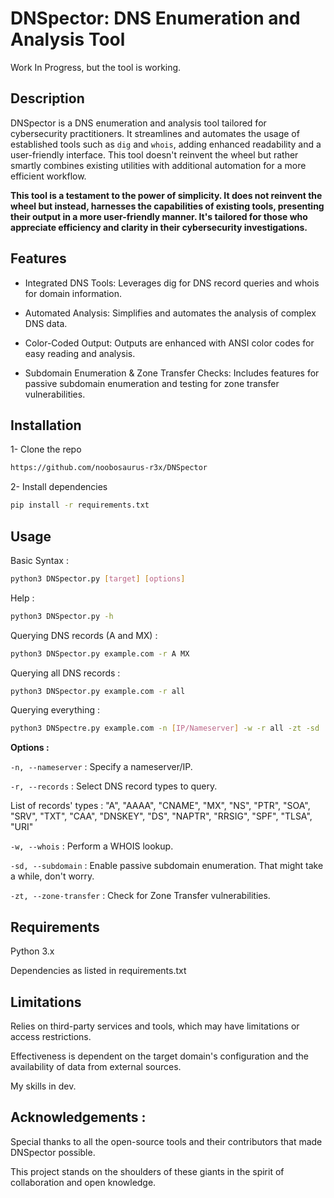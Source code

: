 # DNSpector: DNS Enumeration and Analysis Tool

Work In Progress, but the tool is working.

## Description

DNSpector is a DNS enumeration and analysis tool tailored for cybersecurity practitioners. It streamlines and automates the usage of established tools such as `dig` and `whois`, adding enhanced readability and a user-friendly interface. This tool doesn't reinvent the wheel but rather smartly combines existing utilities with additional automation for a more efficient workflow.

**This tool is a testament to the power of simplicity. It does not reinvent the wheel but instead, harnesses the capabilities of existing tools, presenting their output in a more user-friendly manner. It's tailored for those who appreciate efficiency and clarity in their cybersecurity investigations.**
## Features

- Integrated DNS Tools: Leverages dig for DNS record queries and whois for domain information.
  
- Automated Analysis: Simplifies and automates the analysis of complex DNS data.
  
- Color-Coded Output: Outputs are enhanced with ANSI color codes for easy reading and analysis.
  
- Subdomain Enumeration & Zone Transfer Checks: Includes features for passive subdomain enumeration and testing for zone transfer vulnerabilities.

## Installation

1- Clone the repo
```bash
https://github.com/noobosaurus-r3x/DNSpector
```

2- Install dependencies 
```bash
pip install -r requirements.txt
```

## Usage

Basic Syntax :

```bash
python3 DNSpector.py [target] [options]
```

Help :

```bash
python3 DNSpector.py -h
```

Querying DNS records (A and MX) :

```bash
python3 DNSpector.py example.com -r A MX
```

Querying all DNS records :

```bash
python3 DNSpector.py example.com -r all
```

Querying everything :

```bash
python3 DNSpectre.py example.com -n [IP/Nameserver] -w -r all -zt -sd 
```

**Options :**

`-n, --nameserver` : Specify a nameserver/IP.

`-r, --records` : Select DNS record types to query.

List of records' types : "A", "AAAA", "CNAME", "MX", "NS", "PTR", "SOA", "SRV", "TXT", "CAA", "DNSKEY", "DS", "NAPTR", "RRSIG", "SPF", "TLSA", "URI"

`-w, --whois` : Perform a WHOIS lookup.

`-sd, --subdomain` : Enable passive subdomain enumeration. That might take a while, don't worry.

`-zt, --zone-transfer` : Check for Zone Transfer vulnerabilities.

## Requirements

Python 3.x

Dependencies as listed in requirements.txt

## Limitations

Relies on third-party services and tools, which may have limitations or access restrictions.

Effectiveness is dependent on the target domain's configuration and the availability of data from external sources.

My skills in dev.

## Acknowledgements :

Special thanks to all the open-source tools and their contributors that made DNSpector possible. 

This project stands on the shoulders of these giants in the spirit of collaboration and open knowledge.

